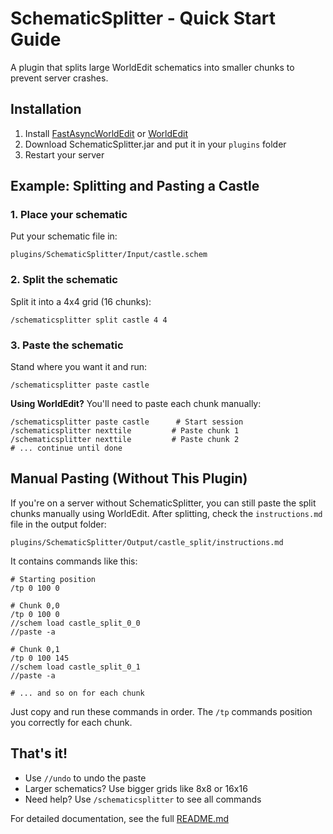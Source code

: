 # SchematicSplitter - Quick Start Guide

A plugin that splits large WorldEdit schematics into smaller chunks to prevent server crashes.

## Installation

1. Install [FastAsyncWorldEdit](https://intellectualsites.github.io/download/fawe.html) or [WorldEdit](https://dev.bukkit.org/projects/worldedit)
2. Download SchematicSplitter.jar and put it in your `plugins` folder
3. Restart your server

## Example: Splitting and Pasting a Castle

### 1. Place your schematic
Put your schematic file in:
```
plugins/SchematicSplitter/Input/castle.schem
```

### 2. Split the schematic
Split it into a 4x4 grid (16 chunks):
```
/schematicsplitter split castle 4 4
```

### 3. Paste the schematic
Stand where you want it and run:
```
/schematicsplitter paste castle
```

**Using WorldEdit?** You'll need to paste each chunk manually:
```
/schematicsplitter paste castle      # Start session
/schematicsplitter nexttile         # Paste chunk 1
/schematicsplitter nexttile         # Paste chunk 2
# ... continue until done
```

## Manual Pasting (Without This Plugin)

If you're on a server without SchematicSplitter, you can still paste the split chunks manually using WorldEdit. After splitting, check the `instructions.md` file in the output folder:

```
plugins/SchematicSplitter/Output/castle_split/instructions.md
```

It contains commands like this:

```
# Starting position
/tp 0 100 0

# Chunk 0,0
/tp 0 100 0
//schem load castle_split_0_0
//paste -a

# Chunk 0,1
/tp 0 100 145
//schem load castle_split_0_1
//paste -a

# ... and so on for each chunk
```

Just copy and run these commands in order. The `/tp` commands position you correctly for each chunk.

## That's it!

- Use `//undo` to undo the paste
- Larger schematics? Use bigger grids like 8x8 or 16x16
- Need help? Use `/schematicsplitter` to see all commands

For detailed documentation, see the full [README.md](README.md)